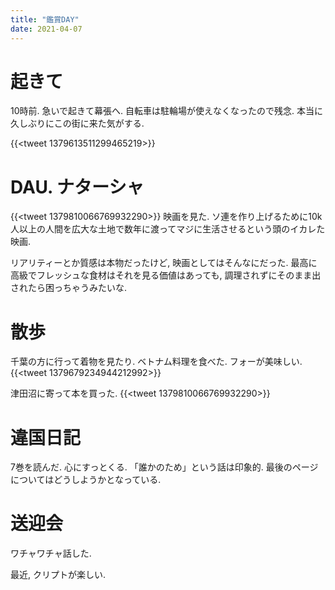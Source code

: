 ```yaml
---
title: "鑑賞DAY"
date: 2021-04-07
---
```


# 起きて
10時前. 急いで起きて幕張へ. 自転車は駐輪場が使えなくなったので残念. 本当に久しぶりにこの街に来た気がする.

{{<tweet 1379613511299465219>}}

# DAU. ナターシャ
{{<tweet 1379810066769932290>}}
映画を見た. ソ連を作り上げるために10k人以上の人間を広大な土地で数年に渡ってマジに生活させるという頭のイカレた映画.

リアリティーとか質感は本物だったけど, 映画としてはそんなにだった. 最高に高級でフレッシュな食材はそれを見る価値はあっても, 調理されずにそのまま出されたら困っちゃうみたいな.

# 散歩
千葉の方に行って着物を見たり. ベトナム料理を食べた. フォーが美味しい.
{{<tweet 1379679234944212992>}}

津田沼に寄って本を買った.
{{<tweet 1379810066769932290>}}

# 違国日記
7巻を読んだ. 心にすっとくる. 「誰かのため」という話は印象的. 最後のページについてはどうしようかとなっている.

# 送迎会
ワチャワチャ話した.

最近, クリプトが楽しい.